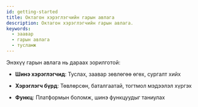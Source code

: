 ```yaml
---
id: getting-started
title: Октагон хэрэглэгчийн гарын авлага
description: Октагон хэрэглэгчийн гарын авлага.
keywords:
  - заавар
  - гарын авлага
  - тусламж
---
```


Энэхүү гарын авлага нь дараах зорилготой:

- **Шинэ хэрэглэгчид**: Туслах, заавар зөвлөгөө өгөх, сургалт хийх
  
- **Хэрэглэгч бүрд**: Төвлөрсөн, баталгаатай, тогтмол мэдээлэл хүргэх
  
- **Функц**: Платформын боломж, шинэ функцуудыг таниулах
  

